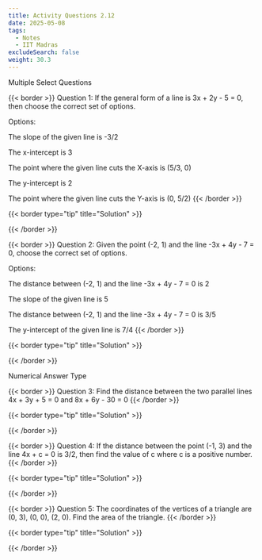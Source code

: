 ```yaml
---
title: Activity Questions 2.12
date: 2025-05-08
tags:
  - Notes 
  - IIT Madras
excludeSearch: false
weight: 30.3
---
```


Multiple Select Questions

{{< border >}}
Question 1: If the general form of a line is 3x + 2y - 5 = 0, then choose the correct set of options.

Options:

The slope of the given line is -3/2

The x-intercept is 3

The point where the given line cuts the X-axis is (5/3, 0)

The y-intercept is 2

The point where the given line cuts the Y-axis is (0, 5/2)
{{< /border >}}

{{< border type="tip" title="Solution" >}}

{{< /border >}}


{{< border >}}
Question 2: Given the point (-2, 1) and the line -3x + 4y - 7 = 0, choose the correct set of options.

Options:

The distance between (-2, 1) and the line -3x + 4y - 7 = 0 is 2

The slope of the given line is 5

The distance between (-2, 1) and the line -3x + 4y - 7 = 0 is 3/5

The y-intercept of the given line is 7/4
{{< /border >}}

{{< border type="tip" title="Solution" >}}

{{< /border >}}

Numerical Answer Type

{{< border >}}
Question 3: Find the distance between the two parallel lines 4x + 3y + 5 = 0 and 8x + 6y - 30 = 0
{{< /border >}}

{{< border type="tip" title="Solution" >}}

{{< /border >}}


{{< border >}}
Question 4: If the distance between the point (-1, 3) and the line 4x + c = 0 is 3/2, then find the value of c where c is a positive number.
{{< /border >}}

{{< border type="tip" title="Solution" >}}

{{< /border >}}


{{< border >}}
Question 5: The coordinates of the vertices of a triangle are (0, 3), (0, 0), (2, 0). Find the area of the triangle.
{{< /border >}}

{{< border type="tip" title="Solution" >}}

{{< /border >}}

